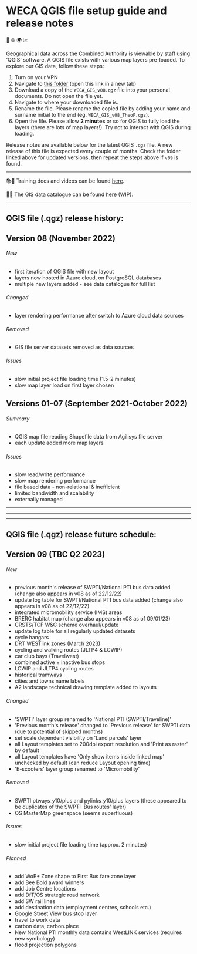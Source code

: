 # WECA QGIS file setup guide and release notes
📍 🌐 🌍 📈

Geographical data across the Combined Authority is viewable by staff using 'QGIS' software. A QGIS file exists with various map layers pre-loaded.
To explore our GIS data, follow these steps:
1. Turn on your VPN
2. Navigate to [this folder](https://westofenglandca.sharepoint.com/:f:/r/sites/GIS/Shared%20Documents/General/QGIS_map_file) (open this link in a new tab)
3. Download a copy of the `WECA_GIS_v08.qgz` file into your personal documents. Do not open the file yet.
4. Navigate to where your downloaded file is.
5. Rename the file. Please rename the copied file by adding your name and surname initial to the end (eg. `WECA_GIS_v08_TheoF.qgz`).
6. Open the file. Please allow **2 minutes** or so for QGIS to fully load the layers (there are lots of map layers!). Try not to interact with QGIS during loading.

Release notes are available below for the latest QGIS `.qgz` file. A new release of this file is expected every couple of months. Check the folder linked above for updated versions, then repeat the steps above if `v09` is found.

---

📚🎥 Training docs and videos can be found [here](https://westofenglandca.sharepoint.com/:f:/r/sites/GIS/Shared%20Documents/General/Training).

📔📑 The GIS data catalogue can be found [here](https://westofenglandca.sharepoint.com/:x:/r/sites/GIS/_layouts/15/Doc.aspx?sourcedoc=%7BCF113E21-93A4-42AC-AEFF-26530EF1A1D6%7D&file=WECA_GIS_data_catalogue.xlsx&action=default&mobileredirect=true) (WIP).

---

## **QGIS file (.qgz) release history:**

## **Version 08** (November 2022)

###### New
* first iteration of QGIS file with new layout
* layers now hosted in Azure cloud, on PostgreSQL databases
* multiple new layers added - see data catalogue for full list

###### Changed
* layer rendering performance after switch to Azure cloud data sources

###### Removed
* GIS file server datasets removed as data sources

###### Issues
* slow initial project file loading time (1.5-2 minutes)
* slow map layer load on first layer chosen

## **Versions 01-07** (September 2021-October 2022)
###### Summary
* QGIS map file reading Shapefile data from Agilisys file server
* each update added more map layers

###### Issues
* slow read/write performance
* slow map rendering performance
* file based data - non-relational & inefficient
* limited bandwidth and scalability
* externally managed

---
---
---

## **QGIS file (.qgz) release future schedule:**

## **Version 09** (TBC Q2 2023)

###### New
* previous month's release of SWPTI/National PTI bus data added (change also appears in v08 as of 22/12/22)
* update log table for SWPTI/National PTI bus data added (change also appears in v08 as of 22/12/22)
* integrated micromobility service (IMS) areas
* BRERC habitat map (change also appears in v08 as of 09/01/23)
* CRSTS/TCF W&C scheme overhaul/update
* update log table for all regularly updated datasets
* cycle hangars
* DRT WESTlink zones (March 2023)
* cycling and walking routes (JLTP4 & LCWIP)
* car club bays (Travelwest)
* combined active + inactive bus stops
* LCWIP and JLTP4 cycling routes
* historical tramways
* cities and towns name labels
* A2 landscape technical drawing template added to layouts

###### Changed
* 'SWPTI' layer group renamed to 'National PTI (SWPTI/Traveline)'
* 'Previous month's release' changed to 'Previous release' for SWPTI data (due to potential of skipped months)
* set scale dependent visibility on 'Land parcels' layer
* all Layout templates set to 200dpi export resolution and 'Print as raster' by default
* all Layout templates have 'Only show items inside linked map' unchecked by default (can reduce Layout opening time)
* 'E-scooters' layer group renamed to 'Micromobility'

###### Removed
* SWPTI ptways_y10/plus and pylinks_y10/plus layers (these appeared to be duplicates of the SWPTI 'Bus routes' layer)
* OS MasterMap greenspace (seems superfluous)

###### Issues
* slow initial project file loading time (approx. 2 minutes)

###### Planned
* add WoE+ Zone shape to First Bus fare zone layer
* add Bee Bold award winners
* add Job Centre locations
* add DfT/OS strategic road network
* add SW rail lines
* add destination data (employment centres, schools etc.)
* Google Street View bus stop layer
* travel to work data
* carbon data, carbon.place
* New National PTI monthly data contains WestLINK services (requires new symbology)
* flood projection polygons
